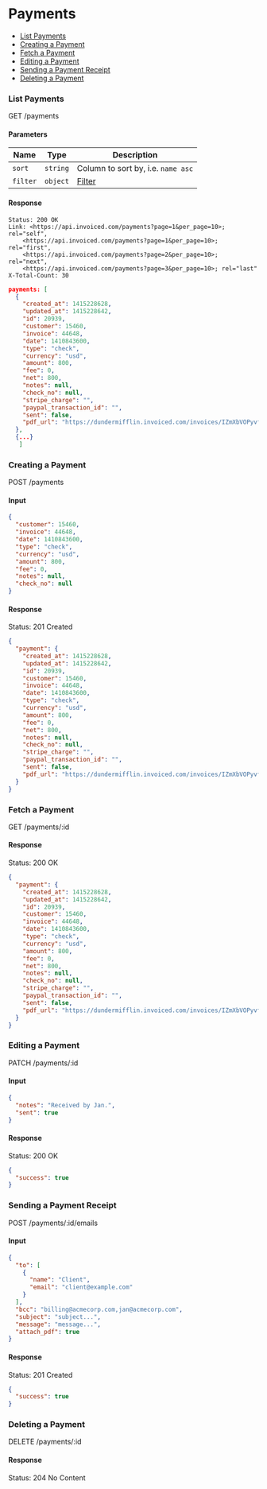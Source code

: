 Payments
====

* [List Payments](#list-payments)
* [Creating a Payment](#creating-a-payment)
* [Fetch a Payment](#fetch-a-payment)
* [Editing a Payment](#editing-a-payment)
* [Sending a Payment Receipt](#sending-a-payment-receipt)
* [Deleting a Payment](#deleting-a-payment)

### List Payments

  GET /payments

#### Parameters

Name | Type | Description
-----|------|-------------
`sort`|`string`|Column to sort by, i.e. `name asc`
`filter`|`object`|[Filter](../README.md#filter)

#### Response

```
Status: 200 OK
Link: <https://api.invoiced.com/payments?page=1&per_page=10>; rel="self",
    <https://api.invoiced.com/payments?page=1&per_page=10>; rel="first",
    <https://api.invoiced.com/payments?page=2&per_page=10>; rel="next",
    <https://api.invoiced.com/payments?page=3&per_page=10>; rel="last"
X-Total-Count: 30
```

```json
payments: [
  {
    "created_at": 1415228628,
    "updated_at": 1415228642,
    "id": 20939,
    "customer": 15460,
    "invoice": 44648,
    "date": 1410843600,
    "type": "check",
    "currency": "usd",
    "amount": 800,
    "fee": 0,
    "net": 800,
    "notes": null,
    "check_no": null,
    "stripe_charge": "",
    "paypal_transaction_id": "",
    "sent": false,
    "pdf_url": "https://dundermifflin.invoiced.com/invoices/IZmXbVOPyvfD3GPBmyd6FwXY/20939/pdf"
  },
  {...}
   ]
```

### Creating a Payment

  POST /payments

#### Input

```json
{
  "customer": 15460,
  "invoice": 44648,
  "date": 1410843600,
  "type": "check",
  "currency": "usd",
  "amount": 800,
  "fee": 0,
  "notes": null,
  "check_no": null
}
```

#### Response

  Status: 201 Created

```json
{
  "payment": {
    "created_at": 1415228628,
    "updated_at": 1415228642,
    "id": 20939,
    "customer": 15460,
    "invoice": 44648,
    "date": 1410843600,
    "type": "check",
    "currency": "usd",
    "amount": 800,
    "fee": 0,
    "net": 800,
    "notes": null,
    "check_no": null,
    "stripe_charge": "",
    "paypal_transaction_id": "",
    "sent": false,
    "pdf_url": "https://dundermifflin.invoiced.com/invoices/IZmXbVOPyvfD3GPBmyd6FwXY/20939/pdf"
  }
}
```

### Fetch a Payment

  GET /payments/:id

#### Response

  Status: 200 OK

```json
{
  "payment": {
    "created_at": 1415228628,
    "updated_at": 1415228642,
    "id": 20939,
    "customer": 15460,
    "invoice": 44648,
    "date": 1410843600,
    "type": "check",
    "currency": "usd",
    "amount": 800,
    "fee": 0,
    "net": 800,
    "notes": null,
    "check_no": null,
    "stripe_charge": "",
    "paypal_transaction_id": "",
    "sent": false,
    "pdf_url": "https://dundermifflin.invoiced.com/invoices/IZmXbVOPyvfD3GPBmyd6FwXY/20939/pdf"
  }
}
```

### Editing a Payment

  PATCH /payments/:id

#### Input

```json
{
  "notes": "Received by Jan.",
  "sent": true
}
```

#### Response

  Status: 200 OK

```json
{
  "success": true
}
```

### Sending a Payment Receipt

  POST /payments/:id/emails

#### Input

```json
{
  "to": [
    {
      "name": "Client",
      "email": "client@example.com"
    }
  ],
  "bcc": "billing@acmecorp.com,jan@acmecorp.com",
  "subject": "subject...",
  "message": "message...",
  "attach_pdf": true
}
```

#### Response

  Status: 201 Created

```json
{
  "success": true
}
```

### Deleting a Payment

  DELETE /payments/:id

#### Response

  Status: 204 No Content